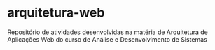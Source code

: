 # arquitetura-web
Repositório de atividades desenvolvidas na matéria de Arquitetura de Aplicações Web do curso de Análise e Desenvolvimento de Sistemas 
